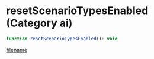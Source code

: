 # resetScenarioTypesEnabled (Category ai)

```js
function resetScenarioTypesEnabled(): void
```

[filename](resetScenarioTypesEnabled_m.md ':include')